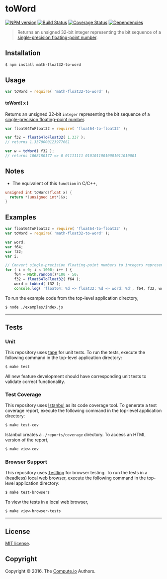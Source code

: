toWord
===
[![NPM version][npm-image]][npm-url] [![Build Status][build-image]][build-url] [![Coverage Status][coverage-image]][coverage-url] [![Dependencies][dependencies-image]][dependencies-url]

> Returns an unsigned 32-bit integer representing the bit sequence of a [single-precision floating-point number][ieee754].


## Installation

``` bash
$ npm install math-float32-to-word
```


## Usage

``` javascript
var toWord = require( 'math-float32-to-word' );
```

#### toWord( x )

Returns an unsigned 32-bit `integer` representing the bit sequence of a [single-precision floating-point number][ieee754].

``` javascript
var float64ToFloat32 = require( 'float64-to-float32' );

var f32 = float64ToFloat32( 1.337 );
// returns 1.3370000123977661

var w = toWord( f32 );
// returns 1068180177 => 0 01111111 01010110010001011010001
```


## Notes

* The equivalent of this `function` in C/C++,

``` c
unsigned int toWord(float x) {
  return *(unsigned int*)&x;
}
``` 


## Examples

``` javascript
var float64ToFloat32 = require( 'float64-to-float32' );
var toWord = require( 'math-float32-to-word' );

var word;
var f64;
var f32;
var i;

// Convert single-precision floating-point numbers to integers representing the binary literal...
for ( i = 0; i < 1000; i++ ) {
	f64 = Math.random()*100 - 50;
	f32 = float64ToFloat32( f64 );
	word = toWord( f32 );
	console.log( 'float64: %d => float32: %d => word: %d', f64, f32, word );
```

To run the example code from the top-level application directory,

``` bash
$ node ./examples/index.js
```


---
## Tests

### Unit

This repository uses [tape][tape] for unit tests. To run the tests, execute the following command in the top-level application directory:

``` bash
$ make test
```

All new feature development should have corresponding unit tests to validate correct functionality.


### Test Coverage

This repository uses [Istanbul][istanbul] as its code coverage tool. To generate a test coverage report, execute the following command in the top-level application directory:

``` bash
$ make test-cov
```

Istanbul creates a `./reports/coverage` directory. To access an HTML version of the report,

``` bash
$ make view-cov
```


### Browser Support

This repository uses [Testling][testling] for browser testing. To run the tests in a (headless) local web browser, execute the following command in the top-level application directory:

``` bash
$ make test-browsers
```

To view the tests in a local web browser,

``` bash
$ make view-browser-tests
```

<!-- [![browser support][browsers-image]][browsers-url] -->


---
## License

[MIT license](http://opensource.org/licenses/MIT).


## Copyright

Copyright &copy; 2016. The [Compute.io][compute-io] Authors.


[npm-image]: http://img.shields.io/npm/v/math-float32-to-word.svg
[npm-url]: https://npmjs.org/package/math-float32-to-word

[build-image]: http://img.shields.io/travis/math-io/float32-to-word/master.svg
[build-url]: https://travis-ci.org/math-io/float32-to-word

[coverage-image]: https://img.shields.io/codecov/c/github/math-io/float32-to-word/master.svg
[coverage-url]: https://codecov.io/github/math-io/float32-to-word?branch=master

[dependencies-image]: http://img.shields.io/david/math-io/float32-to-word.svg
[dependencies-url]: https://david-dm.org/math-io/float32-to-word

[dev-dependencies-image]: http://img.shields.io/david/dev/math-io/float32-to-word.svg
[dev-dependencies-url]: https://david-dm.org/dev/math-io/float32-to-word

[github-issues-image]: http://img.shields.io/github/issues/math-io/float32-to-word.svg
[github-issues-url]: https://github.com/math-io/float32-to-word/issues

[tape]: https://github.com/substack/tape
[istanbul]: https://github.com/gotwarlost/istanbul
[testling]: https://ci.testling.com

[compute-io]: https://github.com/compute-io
[ieee754]: https://en.wikipedia.org/wiki/IEEE_754-1985